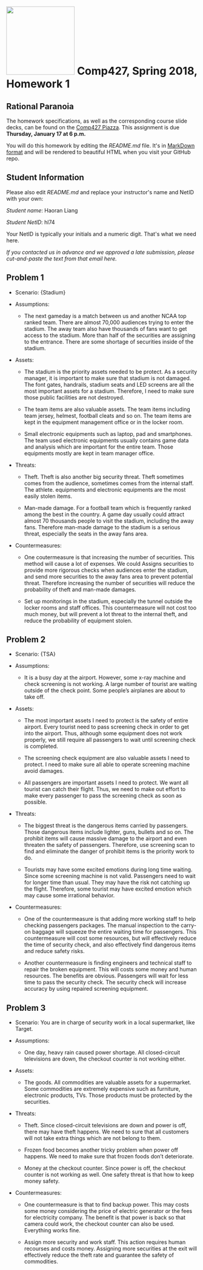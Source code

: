 # <img src="http://www.rice.edu/_images/rice-logo.jpg" width=180> Comp427, Spring 2018, Homework 1
## Rational Paranoia
The homework specifications, as well as the corresponding course slide decks,
can be found on the [Comp427 Piazza](https://piazza.com/class/jqifhp864b37ju).
This assignment is due **Thursday, January 17 at 6 p.m.**

You will do this homework by editing the _README.md_ file. It's in
[MarkDown format](https://guides.github.com/features/mastering-markdown/)
and will be rendered to beautiful HTML when you visit your GitHub repo.

## Student Information
Please also edit _README.md_ and replace your instructor's name and NetID with your own:

_Student name_: Haoran Liang

_Student NetID_: hl74

Your NetID is typically your initials and a numeric digit. That's
what we need here.

_If you contacted us in advance and we approved a late submission,
please cut-and-paste the text from that email here._

## Problem 1
- Scenario: {Stadium}
- Assumptions:
  - The next gameday is a match between us and another NCAA top ranked team. There are almost 70,000 audiences trying to enter the stadium. The away team also have thousands of fans want to get access to the stadium. More than half of the securities are assigning to the entrance. There are some shortage of securities inside of the stadium.
  
- Assets:
  - The stadium is the priority assets needed to be protect. As a security manager, it is important to make sure that stadium is not damaged. The font gates, handrails, stadium seats and LED screens are all the most important assets for a stadium. Therefore, I need to make sure those public facilities are not destroyed.
  
  - The team items are also valuable assets. The team items including team jersey, helmest, football cleats and so on. The team items are kept in the equipment management office or in the locker room.
  
  - Small electronic equipments such as laptop, pad and smartphones. The team used electronic equipments usually contains game data and analysis which are important for the entire team. Those equipments mostly are kept in team manager office.
  
- Threats:
  - Theft. Theft is also another big security threat. Theft sometimes comes from the audience, sometimes comes from the internal staff. The athlete. equipments and electronic equipments are the most easily stolen items. 

  - Man-made damage. For a football team which is frequently ranked among the best in the country. A game day usually could attract almost 70 thousands people to visit the stadium, including the away fans. Therefore man-made damage to the stadium is a serious threat, especially the seats in the away fans area. 

- Countermeasures:
  - One coutermeasure is that increasing the number of securities. This method will cause a lot of expenses. We could Assigns securities to provide more rigorous checks when audiences enter the stadium, and send more securities to the away fans area to prevent potential threat. Therefore increasing the number of securities will reduce the probability of theft and man-made damages. 

  - Set up monitorings in the stadium, especially the tunnel outside the locker rooms and staff offices. This countermeasure will not cost too much money, but will prevent a lot threat to the internal theft, and reduce the probability of equipment stolen.

## Problem 2
- Scenario: {TSA}
- Assumptions:
  - It is a busy day at the airport. However, some x-ray machine and check screening is not working. A large number of tourist are waiting outside of the check point. Some people’s airplanes are about to take off. 
  
- Assets:
  - The most important assets I need to protect is the safety of entire airport. Every tourist need to pass screening check in order to get into the airport. Thus, although some equipment does not work properly, we still require all passengers to wait until screening check is completed. 
  
  - The screening check equipment are also valuable assets I need to protect. I need to make sure all able to operate screening machine avoid damages. 
  
  - All passengers are important assets I need to protect. We want all tourist can catch their flight. Thus, we need to make out effort to make every passenger to pass the screening check as soon as possible. 
  
- Threats:
  - The biggest threat is the dangerous items carried by passengers. Those dangerous items include lighter, guns, bullets and so on. The prohibit items will cause massive damage to the airport and even threaten the safety of passengers. Therefore, use screening scan to find and eliminate the danger of prohibit items is the priority work to do. 
  
  - Tourists may have some excited emotions during long time waiting. Since some screening machine is not valid. Passengers need to wait for longer time than usual. They may have the risk not catching up the flight. Therefore, some tourist may have excited emotion which may cause some irrational behavior. 
  
- Countermeasures:
  - One of the countermeasure is that adding more working staff to help checking passengers packages. The manual inspection to the carry-on baggage will squeeze the entire waiting time for passengers. This countermeasure will cost some resources, but will effectively reduce the time of security check, and also effectively find dangerous items and reduce safety risks.
  
  - Another countermeasure is finding engineers and technical staff to repair the broken equipment. This will costs some money and human resources. The benefits are obvious. Passengers will wait for less time to pass the security check. The security check will increase accuracy by using repaired screening equipment.

## Problem 3
- Scenario: You are in charge of security work in a local supermarket, like Target.
- Assumptions:
  - One day, heavy rain caused power shortage. All closed-circuit televisions are down, the checkout counter is not working either.
  
- Assets:
  - The goods. All commodities are valuable assets for a supermarket. Some commodities are extremely expensive such as furniture, electronic products, TVs. Those products must be protected by the securities. 
  
- Threats:
  - Theft. Since closed-circuit televisions are down and power is off, there may have theft happens. We need to sure that all customers will not take extra things which are not belong to them.  
  
  - Frozen food becomes another tricky problem when power off happens. We need to make sure that frozen foods don’t deteriorate. 
  
  - Money at the checkout counter. Since power is off, the checkout counter is not working as well. One safety threat is that how to keep money safety.
  
- Countermeasures:
  - One countermeasure is that to find backup power. This may costs some money considering the price of electric generator or the fees for electricity company. The benefit is that power is back so that camera could work, the checkout counter can also be used. Everything works fine. 
  
  - Assign more security and work staff. This action requires human recourses and costs money. Assigning more securities at the exit will effectively reduce the theft rate and guarantee the safety of commodities. 


